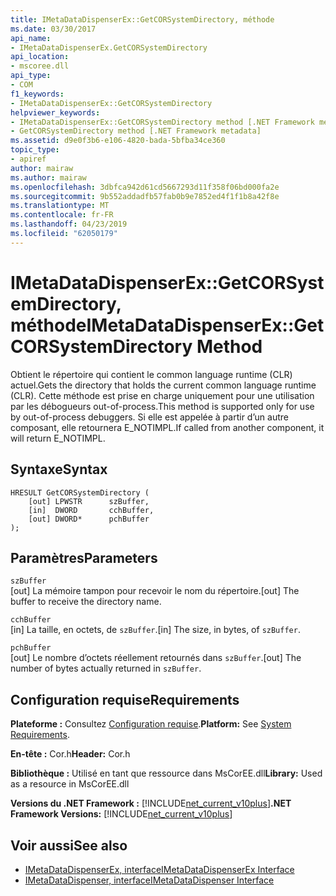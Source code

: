 ```yaml
---
title: IMetaDataDispenserEx::GetCORSystemDirectory, méthode
ms.date: 03/30/2017
api_name:
- IMetaDataDispenserEx.GetCORSystemDirectory
api_location:
- mscoree.dll
api_type:
- COM
f1_keywords:
- IMetaDataDispenserEx::GetCORSystemDirectory
helpviewer_keywords:
- IMetaDataDispenserEx::GetCORSystemDirectory method [.NET Framework metadata]
- GetCORSystemDirectory method [.NET Framework metadata]
ms.assetid: d9e0f3b6-e106-4820-bada-5bfba34ce360
topic_type:
- apiref
author: mairaw
ms.author: mairaw
ms.openlocfilehash: 3dbfca942d61cd5667293d11f358f06bd000fa2e
ms.sourcegitcommit: 9b552addadfb57fab0b9e7852ed4f1f1b8a42f8e
ms.translationtype: MT
ms.contentlocale: fr-FR
ms.lasthandoff: 04/23/2019
ms.locfileid: "62050179"
---
```

# <a name="imetadatadispenserexgetcorsystemdirectory-method"></a><span data-ttu-id="50658-102">IMetaDataDispenserEx::GetCORSystemDirectory, méthode</span><span class="sxs-lookup"><span data-stu-id="50658-102">IMetaDataDispenserEx::GetCORSystemDirectory Method</span></span>
<span data-ttu-id="50658-103">Obtient le répertoire qui contient le common language runtime (CLR) actuel.</span><span class="sxs-lookup"><span data-stu-id="50658-103">Gets the directory that holds the current common language runtime (CLR).</span></span> <span data-ttu-id="50658-104">Cette méthode est prise en charge uniquement pour une utilisation par les débogueurs out-of-process.</span><span class="sxs-lookup"><span data-stu-id="50658-104">This method is supported only for use by out-of-process debuggers.</span></span> <span data-ttu-id="50658-105">Si elle est appelée à partir d’un autre composant, elle retournera E_NOTIMPL.</span><span class="sxs-lookup"><span data-stu-id="50658-105">If called from another component, it will return E_NOTIMPL.</span></span>  
  
## <a name="syntax"></a><span data-ttu-id="50658-106">Syntaxe</span><span class="sxs-lookup"><span data-stu-id="50658-106">Syntax</span></span>  
  
```  
HRESULT GetCORSystemDirectory (  
    [out] LPWSTR      szBuffer,   
    [in]  DWORD       cchBuffer,   
    [out] DWORD*      pchBuffer  
);  
```  
  
## <a name="parameters"></a><span data-ttu-id="50658-107">Paramètres</span><span class="sxs-lookup"><span data-stu-id="50658-107">Parameters</span></span>  
 `szBuffer`  
 <span data-ttu-id="50658-108">[out] La mémoire tampon pour recevoir le nom du répertoire.</span><span class="sxs-lookup"><span data-stu-id="50658-108">[out] The buffer to receive the directory name.</span></span>  
  
 `cchBuffer`  
 <span data-ttu-id="50658-109">[in] La taille, en octets, de `szBuffer`.</span><span class="sxs-lookup"><span data-stu-id="50658-109">[in] The size, in bytes, of `szBuffer`.</span></span>  
  
 `pchBuffer`  
 <span data-ttu-id="50658-110">[out] Le nombre d’octets réellement retournés dans `szBuffer`.</span><span class="sxs-lookup"><span data-stu-id="50658-110">[out] The number of bytes actually returned in `szBuffer`.</span></span>  
  
## <a name="requirements"></a><span data-ttu-id="50658-111">Configuration requise</span><span class="sxs-lookup"><span data-stu-id="50658-111">Requirements</span></span>  
 <span data-ttu-id="50658-112">**Plateforme :** Consultez [Configuration requise](../../../../docs/framework/get-started/system-requirements.md).</span><span class="sxs-lookup"><span data-stu-id="50658-112">**Platform:** See [System Requirements](../../../../docs/framework/get-started/system-requirements.md).</span></span>  
  
 <span data-ttu-id="50658-113">**En-tête :** Cor.h</span><span class="sxs-lookup"><span data-stu-id="50658-113">**Header:** Cor.h</span></span>  
  
 <span data-ttu-id="50658-114">**Bibliothèque :** Utilisé en tant que ressource dans MsCorEE.dll</span><span class="sxs-lookup"><span data-stu-id="50658-114">**Library:** Used as a resource in MsCorEE.dll</span></span>  
  
 <span data-ttu-id="50658-115">**Versions du .NET Framework :** [!INCLUDE[net_current_v10plus](../../../../includes/net-current-v10plus-md.md)]</span><span class="sxs-lookup"><span data-stu-id="50658-115">**.NET Framework Versions:** [!INCLUDE[net_current_v10plus](../../../../includes/net-current-v10plus-md.md)]</span></span>  
  
## <a name="see-also"></a><span data-ttu-id="50658-116">Voir aussi</span><span class="sxs-lookup"><span data-stu-id="50658-116">See also</span></span>

- [<span data-ttu-id="50658-117">IMetaDataDispenserEx, interface</span><span class="sxs-lookup"><span data-stu-id="50658-117">IMetaDataDispenserEx Interface</span></span>](../../../../docs/framework/unmanaged-api/metadata/imetadatadispenserex-interface.md)
- [<span data-ttu-id="50658-118">IMetaDataDispenser, interface</span><span class="sxs-lookup"><span data-stu-id="50658-118">IMetaDataDispenser Interface</span></span>](../../../../docs/framework/unmanaged-api/metadata/imetadatadispenser-interface.md)
